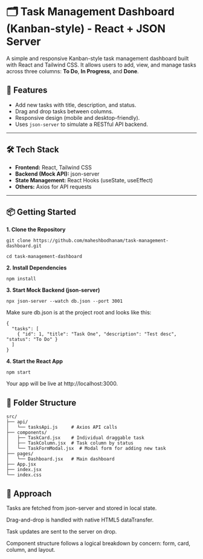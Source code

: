 # 🗂️ Task Management Dashboard (Kanban-style) - React + JSON Server

A simple and responsive Kanban-style task management dashboard built with React and Tailwind CSS. It allows users to add, view, and manage tasks across three columns: **To Do**, **In Progress**, and **Done**.

## 🚀 Features

- Add new tasks with title, description, and status.
- Drag and drop tasks between columns.
- Responsive design (mobile and desktop-friendly).
- Uses `json-server` to simulate a RESTful API backend.

---

## 🛠️ Tech Stack

- **Frontend:** React, Tailwind CSS
- **Backend (Mock API):** json-server
- **State Management:** React Hooks (useState, useEffect)
- **Others:** Axios for API requests

---

## 📦 Getting Started


**1. Clone the Repository**
```
git clone https://github.com/maheshbodhanam/task-management-dashboard.git
```
```
cd task-management-dashboard
```
**2. Install Dependencies**
```
npm install
```
**3. Start Mock Backend (json-server)**

```
npx json-server --watch db.json --port 3001
```
Make sure db.json is at the project root and looks like this:
```
{
  "tasks": [
    { "id": 1, "title": "Task One", "description": "Test desc", "status": "To Do" }
  ]
}
```
**4. Start the React App**
```
npm start
```
Your app will be live at http://localhost:3000.

## 📁 Folder Structure

```
src/
├── api/
│   └── tasksApi.js     # Axios API calls
├── components/
│   ├── TaskCard.jsx    # Individual draggable task
│   ├── TaskColumn.jsx  # Task column by status
│   └── TaskFormModal.jsx  # Modal form for adding new task
├── pages/
│   └── Dashboard.jsx   # Main dashboard
├── App.jsx
├── index.jsx
└── index.css

```

## 🧠 Approach

Tasks are fetched from json-server and stored in local state.

Drag-and-drop is handled with native HTML5 dataTransfer.

Task updates are sent to the server on drop.

Component structure follows a logical breakdown by concern: form, card, column, and layout.
